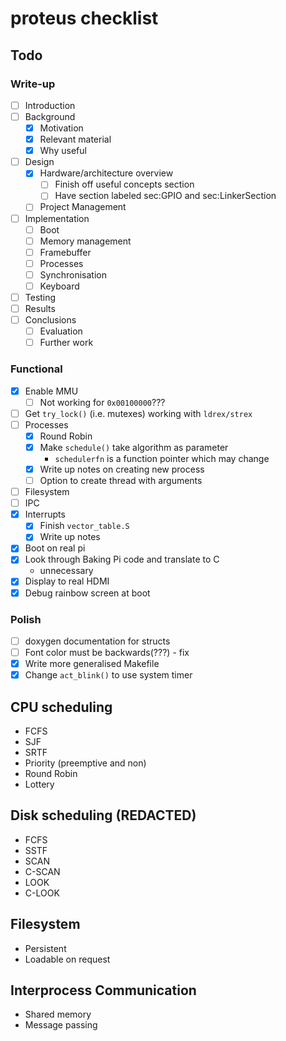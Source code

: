 # proteus checklist
## Todo
### Write-up
- [ ] Introduction
- [ ] Background
  - [x] Motivation
  - [x] Relevant material
  - [x] Why useful
- [ ] Design
  - [x] Hardware/architecture overview
    - [ ] Finish off useful concepts section
    - [ ] Have section labeled sec:GPIO and sec:LinkerSection
  - [ ] Project Management
- [ ] Implementation
    - [ ] Boot
    - [ ] Memory management
    - [ ] Framebuffer
    - [ ] Processes
    - [ ] Synchronisation
    - [ ] Keyboard
- [ ] Testing
- [ ] Results
- [ ] Conclusions
  - [ ] Evaluation
  - [ ] Further work

### Functional
- [x] Enable MMU
  - [ ] Not working for `0x00100000`???
- [ ] Get `try_lock()` (i.e. mutexes) working with `ldrex/strex`
- [ ] Processes
  - [x] Round Robin
  - [x] Make `schedule()` take algorithm as parameter
    - `schedulerfn` is a function pointer which may change
  - [x] Write up notes on creating new process
  - [ ] Option to create thread with arguments
- [ ] Filesystem
- [ ] IPC
- [x] Interrupts
  - [x] Finish `vector_table.S`
  - [x] Write up notes
- [x] Boot on real pi
- [x] Look through Baking Pi code and translate to C
  - unnecessary
- [x] Display to real HDMI
- [x] Debug rainbow screen at boot

### Polish
- [ ] doxygen documentation for structs
- [ ] Font color must be backwards(???) - fix
- [x] Write more generalised Makefile
- [x] Change `act_blink()` to use system timer

## CPU scheduling
  * FCFS
  * SJF
  * SRTF
  * Priority (preemptive and non)
  * Round Robin
  * Lottery

## Disk scheduling (REDACTED)
  * FCFS
  * SSTF
  * SCAN
  * C-SCAN
  * LOOK
  * C-LOOK

## Filesystem
  * Persistent
  * Loadable on request

## Interprocess Communication
  * Shared memory
  * Message passing
